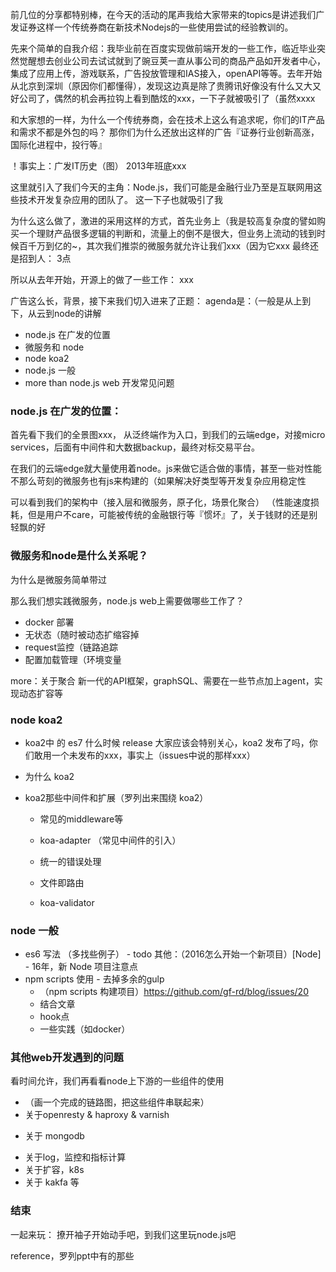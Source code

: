 
前几位的分享都特别棒，在今天的活动的尾声我给大家带来的topics是讲述我们广发证券这样一个传统券商在新技术Nodejs的一些使用尝试的经验教训的。

先来个简单的自我介绍：我毕业前在百度实现做前端开发的一些工作，临近毕业突然觉醒想去创业公司去试试就到了豌豆荚一直从事公司的商品产品如开发者中心，集成了应用上传，游戏联系，广告投放管理和IAS接入，openAPI等等。去年开始从北京到深圳（原因你们都懂得），发现这边真是除了贵腾讯好像没有什么又大又好公司了，偶然的机会再拉钩上看到酷炫的xxx，一下子就被吸引了（虽然xxxx


和大家想的一样，为什么一个传统券商，会在技术上这么有追求呢，你们的IT产品和需求不都是外包的吗？
那你们为什么还放出这样的广告『证券行业创新高涨，国际化进程中，投行等』

！事实上：广发IT历史（图）
2013年班底xxx

这里就引入了我们今天的主角：Node.js，我们可能是金融行业乃至是互联网用这些技术开发复杂应用的团队了。
这一下子也就吸引了我

为什么这么做了，激进的采用这样的方式，首先业务上（我是较高复杂度的譬如购买一个理财产品很多逻辑的判断和，流量上的倒不是很大，但业务上流动的钱到时候百千万到亿的~，其次我们推崇的微服务就允许让我们xxx（因为它xxx
最终还是招到人：
3点

所以从去年开始，开源上的做了一些工作：
xxx


广告这么长，背景，接下来我们切入进来了正题：
agenda是：（一般是从上到下，从云到node的讲解

* node.js 在广发的位置
* 微服务和 node
* node koa2
* node.js 一般
* more than node.js web 开发常见问题

### node.js 在广发的位置：
首先看下我们的全景图xxx，
从泛终端作为入口，到我们的云端edge，对接micro services，后面有中间件和大数据backup，最终对标交易平台。

在我们的云端edge就大量使用着node。js来做它适合做的事情，甚至一些对性能不那么苛刻的微服务也有js来构建的（如果解决好类型等开发复杂应用稳定性

可以看到我们的架构中（接入层和微服务，原子化，场景化聚合）
（性能速度损耗，但是用户不care，可能被传统的金融银行等『惯坏』了，关于钱财的还是别轻飘的好

### 微服务和node是什么关系呢？

为什么是微服务简单带过

那么我们想实践微服务，node.js web上需要做哪些工作了？

- docker 部署
- 无状态（随时被动态扩缩容掉
- request监控（链路追踪
- 配置加载管理（环境变量

more：关于聚合
新一代的API框架，graphSQL、需要在一些节点加上agent，实现动态扩容等


### node koa2
* koa2中 的 es7 什么时候 release
	大家应该会特别关心，koa2 发布了吗，你们敢用一个未发布的xxx，事实上（issues中说的那样xxx）

* 为什么 koa2


* koa2那些中间件和扩展（罗列出来围绕 koa2）
	- 常见的middleware等

	- koa-adapter （常见中间件的引入）
	- 统一的错误处理
	- 文件即路由
	- koa-validator


### node 一般
* es6 写法 （多找些例子） - todo
	其他：（2016怎么开始一个新项目）[Node] - 16年，新 Node 项目注意点
* npm scripts 使用 - 去掉多余的gulp
	- （npm scripts 构建项目）https://github.com/gf-rd/blog/issues/20
	- 结合文章
	- hook点
	- 一些实践（如docker）
 
### 其他web开发遇到的问题

看时间允许，我们再看看node上下游的一些组件的使用

- （画一个完成的链路图，把这些组件串联起来）
- 关于openresty & haproxy & varnish
* 关于 mongodb
- 关于log，监控和指标计算
- 关于扩容，k8s
- 关于 kakfa 等


### 结束
一起来玩：
撩开袖子开始动手吧，到我们这里玩node.js吧

reference，罗列ppt中有的那些


